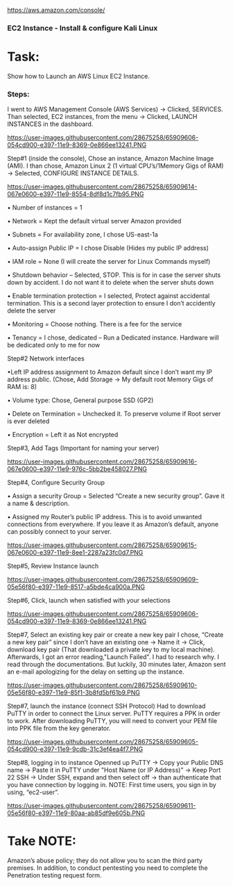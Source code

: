 https://aws.amazon.com/console/ 

### EC2 Instance - Install & configure Kali Linux

# Task:
Show how to Launch an AWS Linux EC2 Instance.

### Steps:
I went to AWS Management Console (AWS Services) → Clicked, SERVICES. Than selected, EC2 instances, from the menu → Clicked, LAUNCH INSTANCES in the dashboard.

https://user-images.githubusercontent.com/28675258/65909606-054cd900-e397-11e9-8369-0e866ee13241.PNG

Step#1 (inside the console), Chose an instance, Amazon Machine Image (AMI). I than chose, Amazon Linux 2 (1 virtual CPU’s/1Memory Gigs of RAM) → Selected, CONFIGURE INSTANCE DETAILS.

https://user-images.githubusercontent.com/28675258/65909614-067e0600-e397-11e9-8554-8df8d1c7fb95.PNG

•	Number of instances = 1

•	Network = Kept the default virtual server Amazon provided

•	Subnets = For availability zone, I chose US-east-1a

•	Auto-assign Public IP = I chose Disable (Hides my public IP address)

•	IAM role = None (I will create the server for Linux Commands myself)

•	Shutdown behavior – Selected, STOP. This is for in case the server shuts down by accident. I do not want it to delete when the server shuts down

•	Enable termination protection = I selected, Protect against accidental termination. This is a second layer protection to ensure I don’t accidently delete the server

•	Monitoring = Choose nothing. There is a fee for the service

•	Tenancy = I chose, dedicated – Run a Dedicated instance. Hardware will be dedicated only to me for now

Step#2 Network interfaces

•Left IP address assignment to Amazon default since I don’t want my IP address public.
(Chose, Add Storage → My default root Memory Gigs of RAM is: 8)

•	Volume type: Chose, General purpose SSD (GP2)

•	Delete on Termination = Unchecked it. To preserve volume if Root server is ever deleted

•	Encryption = Left it as Not encrypted

Step#3, Add Tags (Important for naming your server)

https://user-images.githubusercontent.com/28675258/65909616-067e0600-e397-11e9-976c-5bb2be458027.PNG

Step#4, Configure Security Group

•	Assign a security Group = Selected “Create a new security group”. Gave it a name  & description.

•	Assigned my Router’s public IP address. This is to avoid unwanted connections from everywhere. If you leave it as Amazon’s default, anyone can possibly connect to your server.

https://user-images.githubusercontent.com/28675258/65909615-067e0600-e397-11e9-8ee1-2287a23fc0d7.PNG

Step#5, Review Instance launch

https://user-images.githubusercontent.com/28675258/65909609-05e56f80-e397-11e9-8517-a5bde4ca900a.PNG

Step#6, Click, launch when satisfied with your selections

https://user-images.githubusercontent.com/28675258/65909606-054cd900-e397-11e9-8369-0e866ee13241.PNG

Step#7, Select an existing key pair or create a new key pair
I chose, “Create a new key pair” since I don’t have an existing one → Name it → Click, download key pair (That downloaded a private key to my local machine). 
Afterwards, I got an error reading,"Launch Failed". I had to research why. I read through the documentations. But luckily, 30 minutes later, Amazon sent an e-mail apologizing for the delay on setting up the instance.

https://user-images.githubusercontent.com/28675258/65909610-05e56f80-e397-11e9-85f1-3b8fd5bf61b9.PNG

Step#7, launch the instance (connect SSH Protocol)
Had to download PuTTY in order to connect the Linux server. PuTTY requires a PPK in order to work. After downloading PuTTY, you will need to convert your PEM file into PPK file from the key generator.

https://user-images.githubusercontent.com/28675258/65909605-054cd900-e397-11e9-9cdb-31c3ef4ea4f7.PNG

Step#8, logging in to instance
Openned up PuTTY → Copy your Public DNS name → Paste it in PuTTY under "Host Name (or IP Address)” → Keep Port 22 SSH → Under SSH, expand and then select off → than authenticate that you have connection by logging in. NOTE: First time users, you sign in by using, “ec2-user”.

https://user-images.githubusercontent.com/28675258/65909611-05e56f80-e397-11e9-80aa-ab85df9e605b.PNG


# Take NOTE:
Amazon’s abuse policy; they do not allow you to scan the third party premises. In addition, to conduct pentesting you need to complete the Penetration testing request form.
